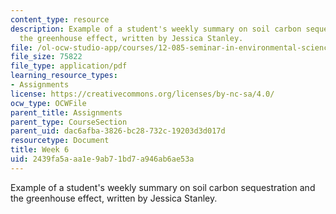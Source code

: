 ```yaml
---
content_type: resource
description: Example of a student's weekly summary on soil carbon sequestration and
  the greenhouse effect, written by Jessica Stanley.
file: /ol-ocw-studio-app/courses/12-085-seminar-in-environmental-science-spring-2008/2439fa5aaa1e9ab71bd7a946ab6ae53a_stanley_w5.pdf
file_size: 75822
file_type: application/pdf
learning_resource_types:
- Assignments
license: https://creativecommons.org/licenses/by-nc-sa/4.0/
ocw_type: OCWFile
parent_title: Assignments
parent_type: CourseSection
parent_uid: dac6afba-3826-bc28-732c-19203d3d017d
resourcetype: Document
title: Week 6
uid: 2439fa5a-aa1e-9ab7-1bd7-a946ab6ae53a
---
```

Example of a student's weekly summary on soil carbon sequestration and the greenhouse effect, written by Jessica Stanley.